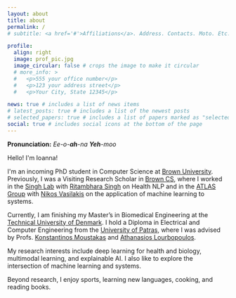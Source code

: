 ```yaml
---
layout: about
title: about
permalink: /
# subtitle: <a href='#'>Affiliations</a>. Address. Contacts. Moto. Etc.

profile:
  align: right
  image: prof_pic.jpg
  image_circular: false # crops the image to make it circular
  # more_info: >
  #   <p>555 your office number</p>
  #   <p>123 your address street</p>
  #   <p>Your City, State 12345</p>

news: true # includes a list of news items
# latest_posts: true # includes a list of the newest posts
# selected_papers: true # includes a list of papers marked as "selected={true}"
social: true # includes social icons at the bottom of the page
---
```


**Pronunciation:** _Ee-o-**ah**-na **Yeh**-moo_

Hello! I'm Ioanna!

I'm an incoming PhD student in Computer Science at [Brown University](https://www.brown.edu/).
Previously, I was a Visiting Research Scholar in [Brown CS](https://cs.brown.edu/),
where I worked in the [Singh Lab](https://rsinghlab.org/) with [Ritambhara Singh](https://ritambharasingh.com/) on Health NLP
and in the [ATLAS Group](https://atlas.cs.brown.edu/) with [Nikos Vasilakis](https://nikos.vasilak.is/)
on the application of machine learning to systems.

Currently, I am finishing my Master’s in Biomedical Engineering at the [Technical University of Denmark](https://www.dtu.dk/english/).
I hold a Diploma in Electrical and Computer Engineering from the [University of Patras](https://www.upatras.gr/en/),
where I was advised by Profs. [Konstantinos Moustakas](https://www.vvr.ece.upatras.gr/) and [Athanasios Lourbopoulos](https://www.pharmacology-research.gr/portal/en/home-neuro).

My research interests include deep learning for health and biology, multimodal learning, and explainable AI.
I also like to explore the intersection of machine learning and systems.

Beyond research, I enjoy sports, learning new languages, cooking, and reading books.
